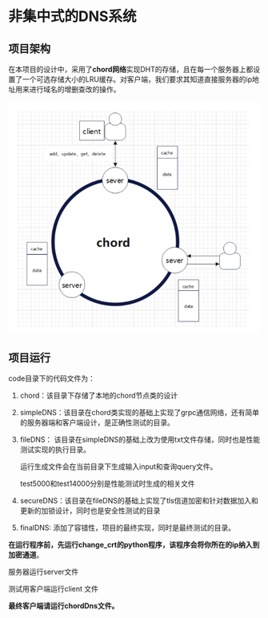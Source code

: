 # 非集中式的DNS系统

## **项目架构**

在本项目的设计中，采用了**chord网络**实现DHT的存储，且在每一个服务器上都设置了一个可选存储大小的LRU缓存。对客户端，我们要求其知道直接服务器的ip地址用来进行域名的增删查改的操作。

![image-20240404205507961](./assets/image-20240404205507961.png)



## 项目运行

code目录下的代码文件为：

1. chord：该目录下存储了本地的chord节点类的设计
2. simpleDNS：该目录在chord类实现的基础上实现了grpc通信网络，还有简单的服务器端和客户端设计，是正确性测试的目录。
3. fileDNS：      该目录在simpleDNS的基础上改为使用txt文件存储，同时也是性能测试实现的执行目录。

   运行生成文件会在当前目录下生成输入input和查询query文件。

   test5000和test14000分别是性能测试时生成的相关文件
4. secureDNS：该目录在fileDNS的基础上实现了tls信道加密和针对数据加入和更新的加锁设计，同时也是安全性测试的目录
5. finalDNS:       添加了容错性，项目的最终实现，同时是最终测试的目录。



**在运行程序前，先运行change_crt的python程序，该程序会将你所在的ip纳入到加密通道**。



服务器运行server文件

测试用客户端运行client  文件

**最终客户端请运行chordDns文件。**



